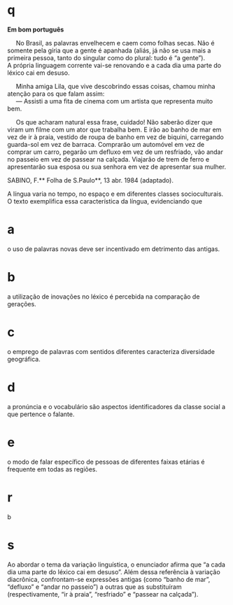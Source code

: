 # q
**Em bom português**

     No Brasil, as palavras envelhecem e caem como folhas secas. Não é somente pela gíria que a gente é apanhada (aliás, já não se usa mais a primeira pessoa, tanto do singular como do plural: tudo é “a gente”).\
A própria linguagem corrente vai-se renovando e a cada dia uma parte do léxico cai em desuso.

     Minha amiga Lila, que vive descobrindo essas coisas, chamou minha atenção para os que falam assim:\
     — Assisti a uma fita de cinema com um artista que representa muito bem.

     Os que acharam natural essa frase, cuidado! Não saberão dizer que viram um filme com um ator que trabalha bem. E irão ao banho de mar em vez de ir à praia, vestido de roupa de banho em vez de biquini, carregando guarda-sol em vez de barraca. Comprarão um automóvel em vez de comprar um carro, pegarão um defluxo em vez de um resfriado, vão andar no passeio em vez de passear na calçada. Viajarão de trem de ferro e apresentarão sua esposa ou sua senhora em vez de apresentar sua mulher.

SABINO, F.** Folha de S.Paulo**, 13 abr. 1984 (adaptado).

A língua varia no tempo, no espaço e em diferentes classes socioculturais. O texto exemplifica essa característica da língua, evidenciando que

# a
o uso de palavras novas deve ser incentivado em detrimento das antigas.

# b
a utilização de inovações no léxico é percebida na comparação de gerações.

# c
o emprego de palavras com sentidos diferentes caracteriza diversidade geográfica.

# d
a pronúncia e o vocabulário são aspectos identificadores da classe social a que pertence o falante.

# e
o modo de falar específico de pessoas de diferentes faixas etárias é frequente em todas as regiões.

# r
b

# s
Ao abordar o tema da variação linguística, o enunciador afirma que “a cada dia uma parte do léxico cai em desuso”. Além dessa referência à variação diacrônica, confrontam-se expressões antigas (como “banho de mar”, “defluxo” e “andar no passeio”) a outras que as substituíram (respectivamente, “ir à praia”, “resfriado” e “passear na calçada”).
